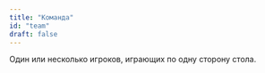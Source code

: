 ```yaml
---
title: "Команда"
id: "team"
draft: false
---
```


Один или несколько игроков, играющих по одну сторону стола.
